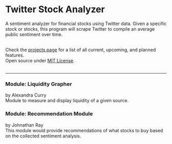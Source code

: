 # Twitter Stock Analyzer
A sentiment analyzer for financial stocks using Twitter data. Given a specific stock or stocks, this program will scrape Twitter to compile an average public sentiment over time.<br><br>

Check the [projects page](https://github.com/users/rmccormick314/projects/2) for a list of all current, upcoming, and planned features.<br>
Open source under [MIT License](https://github.com/rmccormick314/Twitter_Stock_Analyzer/blob/main/LICENSE).<br><br>

---
### Module: Liquidity Grapher
by Alexandra Curry<br>
Module to measure and display liquidity of a given source.<br>

### Module: Recommendation Module
by Johnathan Ray<br>
This module would provide recommendations of what stocks to buy based on the collected sentiment analysis.
